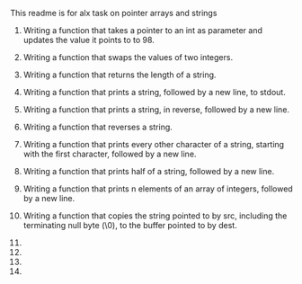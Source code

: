 This readme is for alx task on  pointer arrays and strings

1. Writing a function that takes a pointer to an int as parameter and updates the value it points to to 98.

2. Writing a function that swaps the values of two integers.  

3. Writing a function that returns the length of a string.

4. Writing a function that prints a string, followed by a new line, to stdout.

5. Writing a function that prints a string, in reverse, followed by a new line.

6. Writing a function that reverses a string. 

7. Writing a function that prints every other character of a string, starting with the first character, followed by a new line.

8. Writing a function that prints half of a string, followed by a new line.

9. Writing a function that prints n elements of an array of integers, followed by a new line.

10. Writing a function that copies the string pointed to by src, including the terminating null byte (\0), to the buffer pointed to by dest.

11. 

12.

13.

14. 

